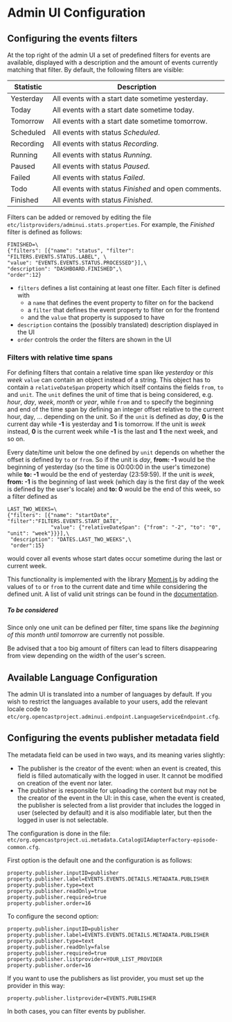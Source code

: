 Admin UI Configuration
===================

Configuring the events filters
--------------------------------

At the top right of the admin UI a set of predefined filters for events are available, displayed with a description and
the amount of events currently matching that filter. By default, the following filters are visible:

| Statistic   | Description |
|-------------|----------------|
| Yesterday | All events with a start date sometime yesterday. |
| Today     | All events with a start date sometime today. |
| Tomorrow  | All events with a start date sometime tomorrow. |
| Scheduled | All events with status _Scheduled_. |
| Recording | All events with status _Recording_. |
| Running   | All events with status _Running_. |
| Paused    | All events with status _Paused_. |
| Failed    | All events with status _Failed_. |
| Todo      | All events with status _Finished_ and open comments. |
| Finished  | All events with status _Finished_. |

Filters can be added or removed by editing the file `etc/listproviders/adminui.stats.properties`. For example, the
_Finished_ filter is defined as follows:

    FINISHED=\
    {"filters": [{"name": "status", "filter": "FILTERS.EVENTS.STATUS.LABEL", \
    "value": "EVENTS.EVENTS.STATUS.PROCESSED"}],\
    "description": "DASHBOARD.FINISHED",\
    "order":12}

* `filters` defines a list containing at least one filter. Each filter is defined with
    *   a `name`  that defines the event property to filter on for the backend
    *   a `filter` that defines the event property to filter on for the frontend
    *   and the `value` that property is supposed to have
*   `description` contains the (possibly translated) description displayed in the UI
*   `order` controls the order the filters are shown in the UI

### Filters with relative time spans

For defining filters that contain a relative time span like _yesterday_ or _this week_ `value` can contain an object
instead of a string. This object has to contain a `relativeDateSpan` property which itself contains the fields `from`,
`to` and `unit`. The `unit` defines the unit of time that is being considered, e.g. _hour_, _day_, _week_, _month_ or
_year_, while `from` and `to` specify the beginning and end of the time span by defining an integer offset relative to
the current hour, day, ... depending on the unit. So if the `unit` is defined as _day_, **0** is the current day while
**-1** is yesterday and **1** is tomorrow. If the unit is _week_ instead, **0** is the current week while **-1** is the
last and **1** the next week, and so on.

Every date/time unit below the one defined by `unit` depends on whether the offset is defined by `to` or `from`. So if
the unit is _day_, **from: -1** would be the beginning of yesterday (so the time is 00:00:00 in the user's timezone)
while **to: -1** would be the end of yesterday (23:59:59). If the unit is *week*, **from: -1** is the beginning of last
week (which day is the first day of the week is defined by the user's locale) and **to: 0** would be the end of this
week, so a filter defined as

    LAST_TWO_WEEKS=\
    {"filters": [{"name": "startDate", "filter":"FILTERS.EVENTS.START_DATE",
                  "value": {"relativeDateSpan": {"from": "-2", "to": "0", "unit": "week"}}}],\
     "description": "DATES.LAST_TWO_WEEKS",\
     "order":15}

would cover all events whose start dates occur sometime during the last or current week.

This functionality is implemented with the library [Moment.js](https://momentjs.com) by adding the values of `to` or
`from` to the current date and time while considering the defined unit. A list of valid unit strings can be found in
the [documentation](https://momentjs.com).

##### To be considered
Since only one unit can be defined per filter, time spans like *the beginning of this month until tomorrow* are
currently not possible.

Be advised that a too big amount of filters can lead to filters disappearing from view depending on the width of the
user's screen.


Available Language Configuration
--------------------------------

The admin UI is translated into a number of languages by default.  If you wish to restrict the languages available to
your users, add the relevant locale code to `etc/org.opencastproject.adminui.endpoint.LanguageServiceEndpoint.cfg`.


Configuring the events publisher metadata field
-----------------------------------------------

The metadata field can be used in two ways, and its meaning varies slightly:

* The publisher is the creator of the event: when an event is created, this field is filled automatically with the
logged in user. It cannot be modified on creation of the event nor later.
* The publisher is responsible for uploading the content but may not be the creator of the event in the UI:
in this case, when the event is created, the publisher is selected from a list provider that includes the logged in user
(selected by default) and it is also modifiable later, but then the logged in user is not selectable.

The configuration is done in the file: `etc/org.opencastproject.ui.metadata.CatalogUIAdapterFactory-episode-common.cfg`.

First option is the default one and the configuration is as follows:

    property.publisher.inputID=publisher
    property.publisher.label=EVENTS.EVENTS.DETAILS.METADATA.PUBLISHER
    property.publisher.type=text
    property.publisher.readOnly=true
    property.publisher.required=true
    property.publisher.order=16

To configure the second option:

    property.publisher.inputID=publisher
    property.publisher.label=EVENTS.EVENTS.DETAILS.METADATA.PUBLISHER
    property.publisher.type=text
    property.publisher.readOnly=false
    property.publisher.required=true
    property.publisher.listprovider=YOUR_LIST_PROVIDER
    property.publisher.order=16

If you want to use the publishers as list provider, you must set up the provider in this way:

    property.publisher.listprovider=EVENTS.PUBLISHER

In both cases, you can filter events by publisher.
